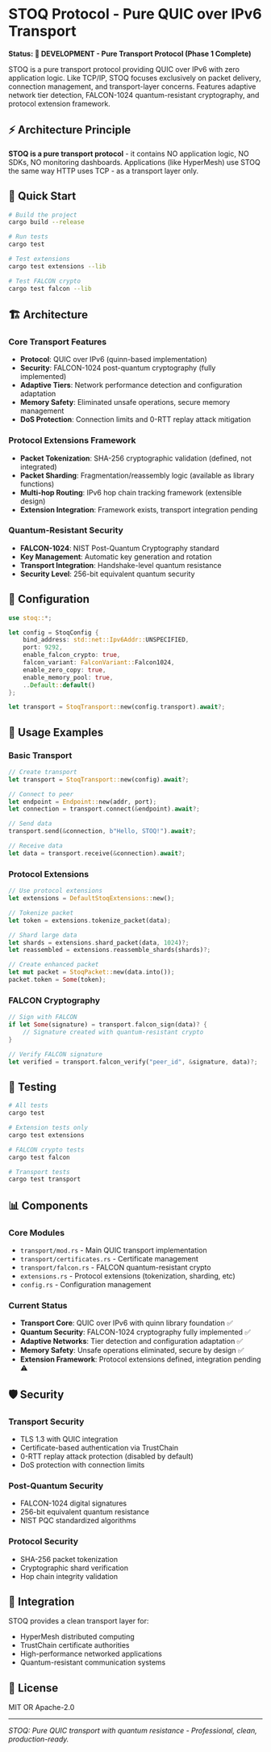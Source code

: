 # STOQ Protocol - Pure QUIC over IPv6 Transport

**Status: 🚧 DEVELOPMENT - Pure Transport Protocol (Phase 1 Complete)**

STOQ is a pure transport protocol providing QUIC over IPv6 with zero application logic. Like TCP/IP, STOQ focuses exclusively on packet delivery, connection management, and transport-layer concerns. Features adaptive network tier detection, FALCON-1024 quantum-resistant cryptography, and protocol extension framework.

## ⚡ Architecture Principle

**STOQ is a pure transport protocol** - it contains NO application logic, NO SDKs, NO monitoring dashboards. Applications (like HyperMesh) use STOQ the same way HTTP uses TCP - as a transport layer only.

## 🚀 Quick Start

```bash
# Build the project
cargo build --release

# Run tests
cargo test

# Test extensions
cargo test extensions --lib

# Test FALCON crypto
cargo test falcon --lib
```

## 🏗️ Architecture

### Core Transport Features
- **Protocol**: QUIC over IPv6 (quinn-based implementation)
- **Security**: FALCON-1024 post-quantum cryptography (fully implemented)
- **Adaptive Tiers**: Network performance detection and configuration adaptation
- **Memory Safety**: Eliminated unsafe operations, secure memory management
- **DoS Protection**: Connection limits and 0-RTT replay attack mitigation

### Protocol Extensions Framework
- **Packet Tokenization**: SHA-256 cryptographic validation (defined, not integrated)
- **Packet Sharding**: Fragmentation/reassembly logic (available as library functions)
- **Multi-hop Routing**: IPv6 hop chain tracking framework (extensible design)
- **Extension Integration**: Framework exists, transport integration pending

### Quantum-Resistant Security
- **FALCON-1024**: NIST Post-Quantum Cryptography standard
- **Key Management**: Automatic key generation and rotation
- **Transport Integration**: Handshake-level quantum resistance
- **Security Level**: 256-bit equivalent quantum security

## 🔧 Configuration

```rust
use stoq::*;

let config = StoqConfig {
    bind_address: std::net::Ipv6Addr::UNSPECIFIED,
    port: 9292,
    enable_falcon_crypto: true,
    falcon_variant: FalconVariant::Falcon1024,
    enable_zero_copy: true,
    enable_memory_pool: true,
    ..Default::default()
};

let transport = StoqTransport::new(config.transport).await?;
```

## 🔗 Usage Examples

### Basic Transport
```rust
// Create transport
let transport = StoqTransport::new(config).await?;

// Connect to peer
let endpoint = Endpoint::new(addr, port);
let connection = transport.connect(&endpoint).await?;

// Send data
transport.send(&connection, b"Hello, STOQ!").await?;

// Receive data
let data = transport.receive(&connection).await?;
```

### Protocol Extensions
```rust
// Use protocol extensions
let extensions = DefaultStoqExtensions::new();

// Tokenize packet
let token = extensions.tokenize_packet(data);

// Shard large data
let shards = extensions.shard_packet(data, 1024)?;
let reassembled = extensions.reassemble_shards(shards)?;

// Create enhanced packet
let mut packet = StoqPacket::new(data.into());
packet.token = Some(token);
```

### FALCON Cryptography
```rust
// Sign with FALCON
if let Some(signature) = transport.falcon_sign(data)? {
    // Signature created with quantum-resistant crypto
}

// Verify FALCON signature
let verified = transport.falcon_verify("peer_id", &signature, data)?;
```

## 🔬 Testing

```bash
# All tests
cargo test

# Extension tests only
cargo test extensions

# FALCON crypto tests
cargo test falcon

# Transport tests
cargo test transport
```

## 📊 Components

### Core Modules
- `transport/mod.rs` - Main QUIC transport implementation
- `transport/certificates.rs` - Certificate management
- `transport/falcon.rs` - FALCON quantum-resistant crypto
- `extensions.rs` - Protocol extensions (tokenization, sharding, etc)
- `config.rs` - Configuration management

### Current Status
- **Transport Core**: QUIC over IPv6 with quinn library foundation ✅
- **Quantum Security**: FALCON-1024 cryptography fully implemented ✅
- **Adaptive Networks**: Tier detection and configuration adaptation ✅
- **Memory Safety**: Unsafe operations eliminated, secure by design ✅
- **Extension Framework**: Protocol extensions defined, integration pending ⚠️

## 🛡️ Security

### Transport Security
- TLS 1.3 with QUIC integration
- Certificate-based authentication via TrustChain
- 0-RTT replay attack protection (disabled by default)
- DoS protection with connection limits

### Post-Quantum Security
- FALCON-1024 digital signatures
- 256-bit equivalent quantum resistance
- NIST PQC standardized algorithms

### Protocol Security
- SHA-256 packet tokenization
- Cryptographic shard verification
- Hop chain integrity validation

## 🔗 Integration

STOQ provides a clean transport layer for:
- HyperMesh distributed computing
- TrustChain certificate authorities
- High-performance networked applications
- Quantum-resistant communication systems

## 📄 License

MIT OR Apache-2.0

---

*STOQ: Pure QUIC transport with quantum resistance - Professional, clean, production-ready.*